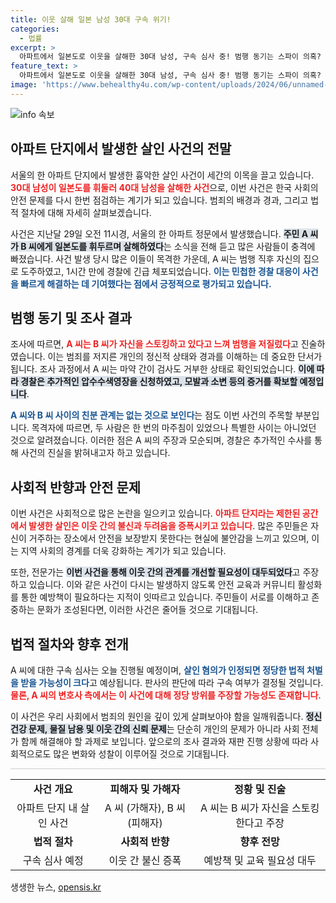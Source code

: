 ```yaml
---
title: 이웃 살해 일본 남성 30대 구속 위기!
categories:
  - 법률
excerpt: >
  아파트에서 일본도로 이웃을 살해한 30대 남성, 구속 심사 중! 범행 동기는 스파이 의혹? 경찰의 긴급 체포와 마약 검사 착수 소식이 긴장감을 더합니다. 과연 그 진실은 무엇일까요?
feature_text: >
  아파트에서 일본도로 이웃을 살해한 30대 남성, 구속 심사 중! 범행 동기는 스파이 의혹? 경찰의 긴급 체포와 마약 검사 착수 소식이 긴장감을 더합니다. 과연 그 진실은 무엇일까요?
image: 'https://www.behealthy4u.com/wp-content/uploads/2024/06/unnamed-file.png'
---
```


<p><img src="https://www.behealthy4u.com/wp-content/uploads/2024/06/unnamed-file.png" alt="info 속보" /></p>

<h2 data-ke-size="size26">아파트 단지에서 발생한 살인 사건의 전말</h2>

<p data-ke-size="size16">서울의 한 아파트 단지에서 발생한 흉악한 살인 사건이 세간의 이목을 끌고 있습니다. <b><span style="color: #ee2323;">30대 남성이 일본도를 휘둘러 40대 남성을 살해한 사건</span></b>으로, 이번 사건은 한국 사회의 안전 문제를 다시 한번 점검하는 계기가 되고 있습니다. 범죄의 배경과 경과, 그리고 법적 절차에 대해 자세히 살펴보겠습니다.</p>

<p data-ke-size="size16">사건은 지난달 29일 오전 11시경, 서울의 한 아파트 정문에서 발생했습니다. <b><span style="background-color: #21538527;">주민 A 씨가 B 씨에게 일본도를 휘두르며 살해하였다</span></b>는 소식을 전해 듣고 많은 사람들이 충격에 빠졌습니다. 사건 발생 당시 많은 이들이 목격한 가운데, A 씨는 범행 직후 자신의 집으로 도주하였고, 1시간 만에 경찰에 긴급 체포되었습니다. <b><span style="color: #1a5490;">이는 민첩한 경찰 대응이 사건을 빠르게 해결하는 데 기여했다는 점에서 긍정적으로 평가되고 있습니다.</span></b></p>

<h2 data-ke-size="size26">범행 동기 및 조사 결과</h2>

<p data-ke-size="size16">조사에 따르면, <b><span style="color: #ee2323;">A 씨는 B 씨가 자신을 스토킹하고 있다고 느껴 범행을 저질렀다</span></b>고 진술하였습니다. 이는 범죄를 저지른 개인의 정신적 상태와 경과를 이해하는 데 중요한 단서가 됩니다. 조사 과정에서 A 씨는 마약 간이 검사도 거부한 상태로 확인되었습니다. <b><span style="background-color: #21538527;">이에 따라 경찰은 추가적인 압수수색영장을 신청하였고, 모발과 소변 등의 증거를 확보할 예정입니다</span></b>.</p>

<p data-ke-size="size16"><b><span style="color: #1a5490;">A 씨와 B 씨 사이의 친분 관계는 없는 것으로 보인다</span></b>는 점도 이번 사건의 주목할 부분입니다. 목격자에 따르면, 두 사람은 한 번의 마주침이 있었으나 특별한 사이는 아니었던 것으로 알려졌습니다. 이러한 점은 A 씨의 주장과 모순되며, 경찰은 추가적인 수사를 통해 사건의 진실을 밝혀내고자 하고 있습니다.</p>

<h2 data-ke-size="size26">사회적 반향과 안전 문제</h2>

<p data-ke-size="size16">이번 사건은 사회적으로 많은 논란을 일으키고 있습니다. <b><span style="color: #ee2323;">아파트 단지라는 제한된 공간에서 발생한 살인은 이웃 간의 불신과 두려움을 증폭시키고 있습니다</span></b>. 많은 주민들은 자신이 거주하는 장소에서 안전을 보장받지 못한다는 현실에 불안감을 느끼고 있으며, 이는 지역 사회의 경계를 더욱 강화하는 계기가 되고 있습니다.</p>

<p data-ke-size="size16">또한, 전문가는 <b><span style="background-color: #21538527;">이번 사건을 통해 이웃 간의 관계를 개선할 필요성이 대두되었다</span></b>고 주장하고 있습니다. 이와 같은 사건이 다시는 발생하지 않도록 안전 교육과 커뮤니티 활성화를 통한 예방책이 필요하다는 지적이 잇따르고 있습니다. 주민들이 서로를 이해하고 존중하는 문화가 조성된다면, 이러한 사건은 줄어들 것으로 기대됩니다.</p>

<h2 data-ke-size="size26">법적 절차와 향후 전개</h2>

<p data-ke-size="size16">A 씨에 대한 구속 심사는 오늘 진행될 예정이며, <b><span style="color: #1a5490;">살인 혐의가 인정되면 정당한 법적 처벌을 받을 가능성이 크다</span></b>고 예상됩니다. 판사의 판단에 따라 구속 여부가 결정될 것입니다. <b><span style="color: #ee2323;">물론, A 씨의 변호사 측에서는 이 사건에 대해 정당 방위를 주장할 가능성도 존재합니다</span></b>.</p>

<p data-ke-size="size16">이 사건은 우리 사회에서 범죄의 원인을 깊이 있게 살펴보아야 함을 일깨워줍니다. <b><span style="background-color: #21538527;">정신건강 문제, 물질 남용 및 이웃 간의 신뢰 문제</span></b>는 단순히 개인의 문제가 아니라 사회 전체가 함께 해결해야 할 과제로 보입니다. 앞으로의 조사 결과와 재판 진행 상황에 따라 사회적으로도 많은 변화와 성찰이 이루어질 것으로 기대됩니다.</p>

<p data-ke-size="size16"></p>

<hr style="border: 0; height: 1px; background: #ccc;" />

<table style="width: 100%;">
<tbody>
<tr>
<td style="text-align: center; height: 17px;"><b>사건 개요</b></td>
<td style="text-align: center; height: 17px;"><b>피해자 및 가해자</b></td>
<td style="text-align: center; height: 17px;"><b>정황 및 진술</b></td>
</tr>
<tr>
<td style="text-align: center; height: 17px;">아파트 단지 내 살인 사건</td>
<td style="text-align: center; height: 17px;">A 씨 (가해자), B 씨 (피해자)</td>
<td style="text-align: center; height: 17px;">A 씨는 B 씨가 자신을 스토킹한다고 주장</td>
</tr>
<tr>
<td style="text-align: center; height: 17px;"><b>법적 절차</b></td>
<td style="text-align: center; height: 17px;"><b>사회적 반향</b></td>
<td style="text-align: center; height: 17px;"><b>향후 전망</b></td>
</tr>
<tr>
<td style="text-align: center; height: 17px;">구속 심사 예정</td>
<td style="text-align: center; height: 17px;">이웃 간 불신 증폭</td>
<td style="text-align: center; height: 17px;">예방책 및 교육 필요성 대두</td>
</tr>
</tbody>
</table>

<p data-ke-size="size16"></p>
생생한 뉴스, <a href="https://opensis.kr" rel="dofollow">opensis.kr</a>


